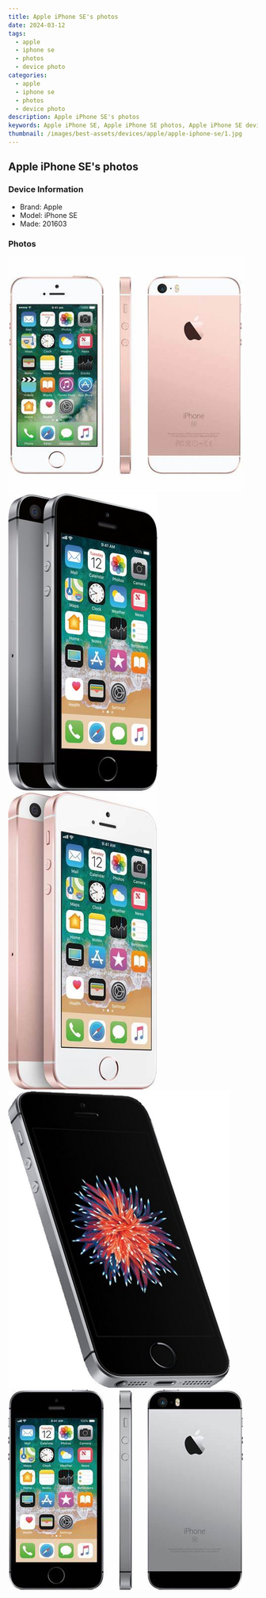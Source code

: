 ```yaml
---
title: Apple iPhone SE's photos
date: 2024-03-12
tags: 
  - apple
  - iphone se
  - photos
  - device photo
categories: 
  - apple
  - iphone se
  - photos
  - device photo
description: Apple iPhone SE's photos
keywords: Apple iPhone SE, Apple iPhone SE photos, Apple iPhone SE device photo
thumbnail: /images/best-assets/devices/apple/apple-iphone-se/1.jpg
---
```


## Apple iPhone SE's photos

### Device Information

- Brand: Apple
- Model: iPhone SE
- Made: 201603

### Photos

![/images/best-assets/devices/apple/apple-iphone-se/1.jpg](/images/best-assets/devices/apple/apple-iphone-se/1.jpg)
![/images/best-assets/devices/apple/apple-iphone-se/2.jpg](/images/best-assets/devices/apple/apple-iphone-se/2.jpg)
![/images/best-assets/devices/apple/apple-iphone-se/3.jpg](/images/best-assets/devices/apple/apple-iphone-se/3.jpg)
![/images/best-assets/devices/apple/apple-iphone-se/4.jpg](/images/best-assets/devices/apple/apple-iphone-se/4.jpg)
![/images/best-assets/devices/apple/apple-iphone-se/5.jpg](/images/best-assets/devices/apple/apple-iphone-se/5.jpg)
